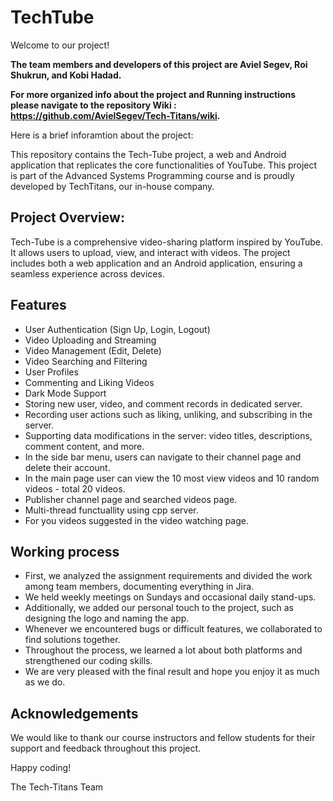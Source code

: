 # TechTube
Welcome to our project!

**The team members and developers of this project are Aviel Segev, Roi Shukrun, and Kobi Hadad.**

**For more organized info about the project and Running instructions please navigate to the repository Wiki : https://github.com/AvielSegev/Tech-Titans/wiki.**

Here is a brief inforamtion about the project:

This repository contains the Tech-Tube project, a web and Android application that replicates the core functionalities of YouTube.
This project is part of the Advanced Systems Programming course and is proudly developed by TechTitans, our in-house company.

## Project Overview:
Tech-Tube is a comprehensive video-sharing platform inspired by YouTube. It allows users to upload, view, and interact with videos. The project includes both a web application and an Android application, ensuring a seamless experience across devices.

## Features
- User Authentication (Sign Up, Login, Logout)
- Video Uploading and Streaming
- Video Management (Edit, Delete)
- Video Searching and Filtering
- User Profiles
- Commenting and Liking Videos
- Dark Mode Support
- Storing new user, video, and comment records in dedicated server.
- Recording user actions such as liking, unliking, and subscribing in the server.
- Supporting data modifications in the server: video titles, descriptions, comment content, and more.
- In the side bar menu, users can navigate to their channel page and delete their account.
- In the main page user can view the 10 most view videos and 10 random videos - total 20 videos.
- Publisher channel page and searched videos page.
- Multi-thread functuallity using cpp server.
- For you videos suggested in the video watching page.

## Working process

- First, we analyzed the assignment requirements and divided the work among team members, documenting everything in Jira.
- We held weekly meetings on Sundays and occasional daily stand-ups.
- Additionally, we added our personal touch to the project, such as designing the logo and naming the app.
- Whenever we encountered bugs or difficult features, we collaborated to find solutions together.
- Throughout the process, we learned a lot about both platforms and strengthened our coding skills.
- We are very pleased with the final result and hope you enjoy it as much as we do.

## Acknowledgements
We would like to thank our course instructors and fellow students for their support and feedback throughout this project.

Happy coding!

The Tech-Titans Team
